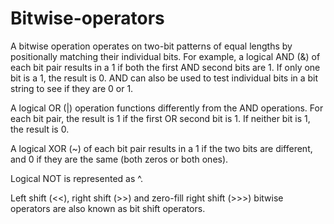 # Bitwise-operators

A bitwise operation operates on two-bit patterns of equal lengths by positionally matching their individual bits. For example, a logical AND (&) of each bit pair results in a 1 if both the first AND second bits are 1. If only one bit is a 1, the result is 0. AND can also be used to test individual bits in a bit string to see if they are 0 or 1.

A logical OR (|) operation functions differently from the AND operations. For each bit pair, the result is 1 if the first OR second bit is 1. If neither bit is 1, the result is 0.

A logical XOR (~) of each bit pair results in a 1 if the two bits are different, and 0 if they are the same (both zeros or both ones).

Logical NOT is represented as ^.

Left shift (<<), right shift (>>) and zero-fill right shift (>>>) bitwise operators are also known as bit shift operators.
